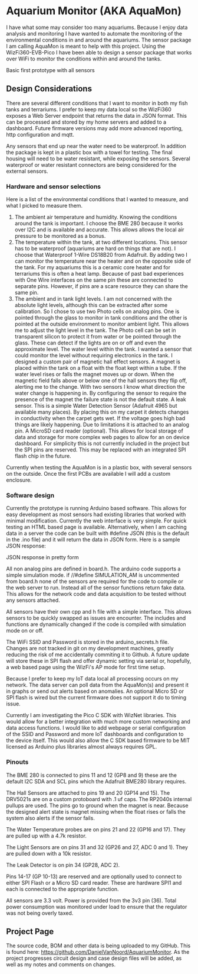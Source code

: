 # Aquarium Monitor (AKA AquaMon)

I have what some may consider too many aquariums. Because I enjoy data analysis and monitoring I have wanted to automate the monitoring of the environmental conditions in and around the aquariums. The sensor package I am calling AquaMon is meant to help with this project. Using the WizFi360-EVB-Pico I have been able to design a sensor package that works over WiFi to monitor the conditions within and around the tanks. 

Basic first prototype with all sensors

## Design Considerations

There are several different conditions that I want to monitor in both my fish tanks and terrariums. I prefer to keep my data local so the WizFi360 exposes a Web Server endpoint that returns the data in JSON format. This can be processed and stored by my home servers and added to a dashboard. Future firmware versions may add more advanced reporting, http configuration and mqtt.

Any sensors that end up near the water need to be waterproof. In addition the package is kept in a plastic box with a towel for testing. The final housing will need to be water resistant, while exposing the sensors. Several waterproof or water resistant connectors are being considered for the external sensors.

### Hardware and sensor selections

Here is a list of the environmental conditions that I wanted to measure, and what I picked to measure them.

1. The ambient air temperature and humidity. Knowing the conditions around the tank is important. I choose the BME 280 because it works over I2C and is available and accurate. This allows allows the local air pressure to be monitored as a bonus.
2. The temperature within the tank, at two different locations. This sensor has to be waterproof (aquariums are hard on things that are not). I choose that Waterproof 1-Wire DS18B20 from Adafruit. By adding two I can monitor the temperature near the heater and on the opposite side of the tank. For my aquariums this is a ceramic core heater and for terrariums this is often a heat lamp. Because of past bad experiences with One Wire interfaces on the same pin these are connected to separate pins. However, if pins are a scare resource they can share the same pin.
3. The ambient and in tank light levels. I am not concerned with the absolute light levels, although this can be extracted after some calibration. So I chose to use two Photo cells on analog pins. One is pointed through the glass to monitor in tank conditions and the other is pointed at the outside environment to monitor ambient light. This allows me to adjust the light level in the tank. The Photo cell can be set in transparent silicon to protect it from water or be pointed through the glass. These can detect if the lights are on or off and even the approximate level.
The water level within the tank. I wanted a sensor that could monitor the level without requiring electronics in the tank. I designed a custom pair of magnetic hall effect sensors. A magnet is placed within the tank on a float with the float kept within a tube. If the water level rises or falls the magnet moves up or down. When the magnetic field falls above or below one of the hall sensors they flip off, alerting me to the change. With two sensors I know what direction the water change is happening in. By configuring the sensor to require the presence of the magnet the failure state is not the default state.
A leak sensor. This is a simple Water Detection Sensor (Adafruit 4965 but available many places). By placing this on my carpet it detects changes in conductivity when the carpet gets wet. If the voltage goes high bad things are likely happening. Due to limitations it is attached to an analog pin.
A MicroSD card reader (optional). This allows for local storage of data and storage for more complex web pages to allow for an on device dashboard. For simplicity this is not currently included in the project but the SPI pins are reserved. This may be replaced with an integrated SPI flash chip in the future.

Currently when testing the AquaMon is in a plastic box, with several sensors on the outside. Once the first PCBs are available I will add a custom enclosure.

### Software design

Currently the prototype is running Arduino based software. This allows for easy development as most sensors had existing libraries that worked with minimal modification. Currently the web interface is very simple. For quick testing an HTML based page is available. Alternatively, when I am caching data in a server the code can be built with #define JSON (this is the default in the .ino file) and it will return the data in JSON form. Here is a sample JSON response:

JSON response in pretty form

All non analog pins are defined in board.h. The arduino code supports a simple simulation mode. if //#define SIMULATION_AM is uncommented from board.h none of the sensors are required for the code to compile or the web server to run. Instead all of the sensor functions return fake data. This allows for the network code and data acquisition to be tested without any sensors attached.

All sensors have their own cpp and h file with a simple interface. This allows sensors to be quickly swapped as issues are encounter. The includes and functions are dynamically changed if the code is compiled with simulation mode on or off.

The WiFi SSID and Password is stored in the arduino_secrets.h file. Changes are not tracked in git on my development machines, greatly reducing the risk of me accidentally commiting it to Github. A future update will store these in SPI flash and offer dynamic setting via serial or, hopefully, a web based page using the WizFi's AP mode for first time setup.

Because I prefer to keep my IoT data local all processing occurs on my network. The data server can poll data from the AquaMon(s) and present it in graphs or send out alerts based on anomalies. An optional Micro SD or SPI flash is wired but the current firmware does not support it do to timing issue.

Currently I am investigating the Pico C SDK with WizNet libraries. This would allow for a better integration with much more custom networking and data access functions. I would like to add webpage or serial configuration of the SSID and Password and more IoT dashboards and configuration to the device itself. This would also allow the C SDK based firmware to be MIT licensed as Arduino plus libraries almost always requires GPL.

### Pinouts

The BME 280 is connected to pins 11 and 12 (GP8 and 9) these are the default I2C SDA and SCL pins which the Adafruit BME280 library requires.

The Hall Sensors are attached to pins 19 and 20 (GP14 and 15). The DRV5021s are on a custom protoboard with .1 uf caps. The RP2040s internal pullups are used. The pins go to ground when the magnet is near. Because the designed alert state is magnet missing when the float rises or falls the system also alerts if the sensor fails.

The Water Temperature probes are on pins 21 and 22 (GP16 and 17). They are pulled up with a 4.7k resistor.

The Light Sensors are on pins 31 and 32 (GP26 and 27, ADC 0 and 1). They are pulled down with a 10k resistor.

The Leak Detector is on pin 34 (GP28,  ADC 2).

Pins 14-17 (GP 10-13) are reserved and are optionally used to connect to either SPI Flash or a Micro SD card reader. These are hardware SPI1 and each is connected to the appropriate function.

All sensors are 3.3 volt. Power is provided from the 3v3 pin (36). Total power consumption was monitored under load to ensure that the regulator was not being overly taxed.

## Project Page

The source code, BOM and other data is being uploaded to my GitHub. This is found here: https://github.com/DanielVanNoord/AquariumMonitor. As the project progresses circuit design and case design files will be added, as well as my notes and comments on changes. 